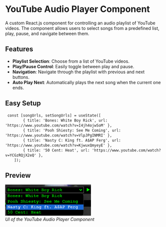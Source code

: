 # YouTube Audio Player Component

A custom React.js component for controlling an audio playlist of YouTube videos. The component allows users to select songs from a predefined list, play, pause, and navigate between them.

## Features

- **Playlist Selection**: Choose from a list of YouTube videos.
- **Play/Pause Control**: Easily toggle between play and pause.
- **Navigation**: Navigate through the playlist with previous and next buttons.
- **Auto Play Next**: Automatically plays the next song when the current one ends.

## Easy Setup

```
 const [songUrls, setSongUrls] = useState([
        { title: 'Bones: White Boy Rick', url: 'https://www.youtube.com/watch?v=I4jh4ojwSoM' },
        { title: 'Pooh Shiesty: See Me Coming', url: 'https://www.youtube.com/watch?v=VlpJPgINMRI' },
        { title: 'Nasty C: King ft. A$AP Ferg', url: 'https://www.youtube.com/watch?v=KjwuxQmyeyE' }, 
        { title: '50 Cent: Heat', url: 'https://www.youtube.com/watch?v=YCGzRQjX2eQ' },
    ]);
```

## Preview

![UI Preview](images/ui.png)  
*UI of the YouTube Audio Player Component*